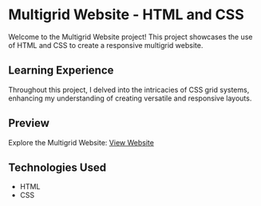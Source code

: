 # Multigrid Website - HTML and CSS

Welcome to the Multigrid Website project! This project showcases the use of HTML and CSS to create a responsive multigrid website.

## Learning Experience

Throughout this project, I delved into the intricacies of CSS grid systems, enhancing my understanding of creating versatile and responsive layouts.

## Preview

Explore the Multigrid Website: [View Website](https://mohammedfaiyaz29.github.io/Multigrid-website/)

## Technologies Used

- HTML
- CSS

